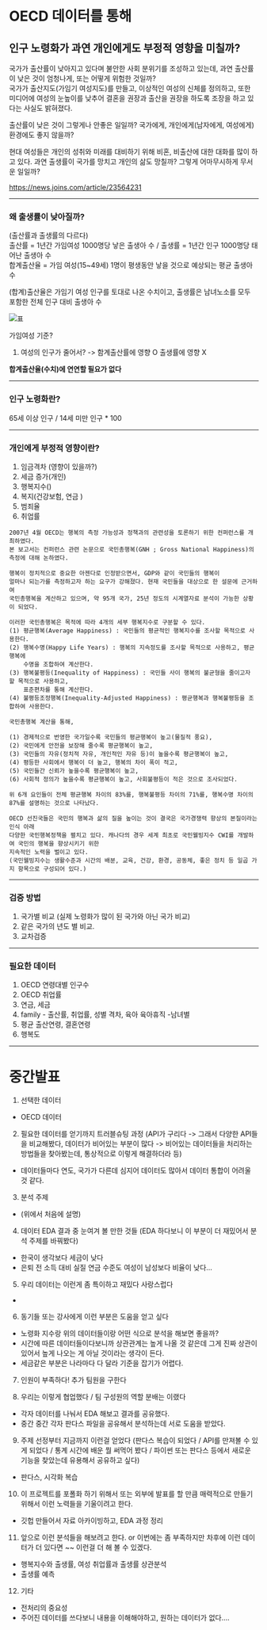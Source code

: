 # OECD 데이터를 통해

## 인구 노령화가 과연 개인에게도 부정적 영향을 미칠까?

국가가 출산률이 낮아지고 있다며 불안한 사회 분위기를 조성하고 있는데, 과연 출산률이 낮은 것이 엄청나게, 또는 어떻게 위험한 것일까?  
국가가 출산지도(가임기 여성지도)를 만들고, 이상적인 여성의 신체를 정의하고, 또한 미디어에 여성의 눈높이를 낮추어 결혼을 권장과 출산을 권장을 하도록 조장을 하고 있다는 사실도 밝혀졌다.

출산률이 낮은 것이 그렇게나 안좋은 일일까? 국가에게, 개인에게(남자에게, 여성에게)
환경에도 좋지 않을까?  

현대 여성들은 개인의 성취와 미래를 대비하기 위해 비혼, 비출산에 대한 대화를 많이 하고 있다.
과연 출생률이 국가를 망치고 개인의 삶도 망칠까? 그렇게 어마무시하게 무서운 일일까?

https://news.joins.com/article/23564231

---

  ### 왜 출생률이 낮아질까?
  (출산률과 출생률의 다르다)   
  출산률 = 1년간 가임여성 1000명당 낳은 출생아 수 / 출생률 = 1년간 인구 1000명당 태어난 출생아 수  
  합계출산율 = 가임 여성(15~49세) 1명이 평생동안 낳을 것으로 예상되는 평균 출생아 수

  (합계)출산율은 가임기 여성 인구를 토대로 나온 수치이고, 출생률은 남녀노소를 모두 포함한 전체 인구 대비 출생아 수  

  ![표](http://cdn.bizwatch.co.kr/news/photo/2018/03/08/f12637ff8505a01a5a0be654a06a2e6d110102.jpg)

  가임여성 기준?  
  1. 여성의 인구가 줄어서? -> 함계출산률에 영향 O 출생률에 영향 X

**합계출산율(수치)에 연연할 필요가 없다**

---

### 인구 노령화란?
65세 이상 인구 / 14세 미만 인구  * 100

---

### 개인에게 부정적 영향이란?
1. 임금격차 (영향이 있을까?) 
2. 세금 증가(개인)
2. 행복지수()
3. 복지(건강보험, 연금 )
4. 범죄율
5. 취업률

```
2007년 4월 OECD는 행복의 측정 가능성과 정책과의 관련성을 토론하기 위한 컨퍼런스를 개최하였다. 
본 보고서는 컨퍼런스 관련 논문으로 국민총행복(GNH ; Gross National Happiness)의 측정에 대해 논하였다.

행복이 정치적으로 중요한 아젠다로 인정받으면서, GDP와 같이 국민들의 행복이 
얼마나 되는가를 측정하고자 하는 요구가 강해졌다. 현재 국민들을 대상으로 한 설문에 근거하여 
국민총행복을 계산하고 있으며, 약 95개 국가, 25년 정도의 시계열자료 분석이 가능한 상황이 되었다.

이러한 국민총행복은 목적에 따라 4개의 세부 행복지수로 구분할 수 있다.
(1) 평균행복(Average Happiness) : 국민들의 평균적인 행복지수를 조사할 목적으로 사용한다.
(2) 행복수명(Happy Life Years) : 행복의 지속정도를 조사할 목적으로 사용하고, 평균 행복에 
    수명을 조합하여 계산한다.
(3) 행복불평등(Inequality of Happiness) : 국민들 사이 행복의 불균형을 줄이고자 할 목적으로 사용하고, 
    표준편차를 통해 계산한다.
(4) 불평등조정행복(Inequality-Adjusted Happiness) : 평균행복과 행복불평등을 조합하여 사용한다.

국민총행복 계산을 통해, 

(1) 경제적으로 번영한 국가일수록 국민들의 평균행복이 높고(물질적 풍요), 
(2) 국민에게 안전을 보장해 줄수록 평균행복이 높고, 
(3) 국민들의 자유(정치적 자유, 개인적인 자유 등)이 높을수록 평균행복이 높고, 
(4) 평등한 사회에서 행복이 더 높고, 행복의 차이 폭이 적고, 
(5) 국민들간 신뢰가 높을수록 평균행복이 높고, 
(6) 사회적 정의가 높을수록 평균행복이 높고, 사회불평등이 적은 것으로 조사되었다. 

위 6개 요인들이 전체 평균행복 차이의 83%를, 행복불평등 차이의 71%를, 행복수명 차이의 87%를 설명하는 것으로 나타났다.

OECD 선진국들은 국민의 행복과 삶의 질을 높이는 것이 결국은 국가경쟁력 향상의 본질이라는 인식 아래 
다양한 국민행복정책을 펼치고 있다. 캐나다의 경우 세계 최초로 국민웰빙지수 CWI를 개발하여 국민의 행복을 향상시키기 위한 
지속적인 노력을 벌이고 있다.
(국민웰빙지수는 생활수준과 시간의 배분, 교육, 건강, 환경, 공동체, 좋은 정치 등 일곱 가지 항목으로 구성되어 있다.)
```
---

### 검증 방법
1. 국가별 비교 (실제 노령화가 많이 된 국가와 아닌 국가 비교)
2. 같은 국가의 년도 별 비교.
3. 교차검증

---

### 필요한 데이터
1. OECD 연령대별 인구수
2. OECD 취업률
3. 연금, 세금
4. family - 출산률, 취업률, 성별 격차, 육아 육아휴직 -남녀별
5. 평균 출산연령, 결혼연령
6. 행복도

---

# 중간발표
1. 선택한 데이터
- OECD 데이터

2. 필요한 데이터를 얻기까지 트러블슈팅 과정 (API가 구리다 -> 그래서 다양한 API들을 비교해봤다, 데이터가 비어있는 부분이 많다 -> 비어있는 데이터들을 처리하는 방법들을 찾아봤는데, 통상적으로 이렇게 해결하더라 등)
- 데이터들마다 연도, 국가가 다른데 심지어 데이터도 많아서 데이터 통합이 어려울 것 같다.

3. 분석 주제
- (위에서 처음에 설명)

4. 데이터 EDA 결과 중 눈여겨 볼 만한 것들 (EDA 하다보니 이 부분이 더 재밌어서 분석 주제를 바꿔봤다)
- 한국이 생각보다 세금이 낮다
- 은퇴 전 소득 대비 실질 연금 수준도 여성이 남성보다 비율이 낮다...

5. 우리 데이터는 이런게 좀 특이하고 재밌다 사랑스럽다
- 

6. 동기들 또는 강사에게 이런 부분은 도움을 얻고 싶다
- 노령화 지수랑 위의 데이터들이랑 어떤 식으로 분석을 해보면 좋을까?
- 시간에 따른 데이터들이다보니까 상관관계는 높게 나올 것 같은데 그게 진짜 상관이 있어서 높게 나오는 게 아닐 것이라는 생각이 든다.
- 세금같은 부분은 나라마다 다 달라 기준을 잡기가 어렵다.

7. 인원이 부족하다! 추가 팀원을 구한다

8. 우리는 이렇게 협업했다 / 팀 구성원의 역할 분배는 이랬다
- 각자 데이터를 나눠서 EDA 해보고 결과를 공유했다.
- 중간 중간 각자 판다스 파일을 공유해서 분석하는데 서로 도움을 받았다.

9. 주제 선정부터 지금까지 이런걸 얻었다 (판다스 복습이 되었다 / API를 만져볼 수 있게 되었다 / 통계 시간에 배운 뭘 써먹어 봤다 / 파이썬 또는 판다스 등에서 새로운 기능을 찾았는데 유용해서 공유하고 싶다)
- 판다스, 시각화 복습

10. 이 프로젝트를 포폴화 하기 위해서 또는 외부에 발표를 할 만큼 매력적으로 만들기 위해서 이런 노력들을 기울이려고 한다.
- 깃헙 만들어서 자료 아카이빙하고, EDA 과정 정리

11. 앞으로 이런 분석들을 해보려고 한다. or 이번에는 좀 부족하지만 차후에 이런 데이터가 더 있다면 ~~ 이런걸 더 해 볼 수 있겠다.
- 행복지수와 출생률, 여성 취업률과 출생률 상관분석
- 출생률 예측

12. 기타
- 전처리의 중요성
- 주어진 데이터를 쓰다보니 내용을 이해해야하고, 원하는 데이터가 없다....
